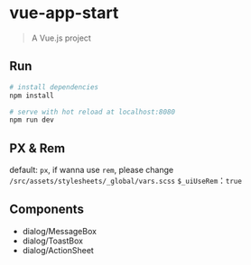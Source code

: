 # vue-app-start

> A Vue.js project

## Run

``` bash
# install dependencies
npm install

# serve with hot reload at localhost:8080
npm run dev
```

## PX & Rem
default: `px`, if wanna use `rem`, please change `/src/assets/stylesheets/_global/vars.scss`
`$_uiUseRem`：`true`  

## Components

- dialog/MessageBox
- dialog/ToastBox
- dialog/ActionSheet
